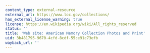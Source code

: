 ```yaml
---
content_type: external-resource
external_url: https://www.loc.gov/collections/
has_external_license_warning: true
license: https://en.wikipedia.org/wiki/All_rights_reserved
status: ''
title: 'Web site: American Memory Collection Photos and Print'
uid: 3b481795-9670-4cfd-8cdf-55ce91c73efb
wayback_url: ''
---
```

